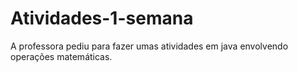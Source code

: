 # Atividades-1-semana
A professora pediu para fazer umas atividades em java envolvendo operações matemáticas.

